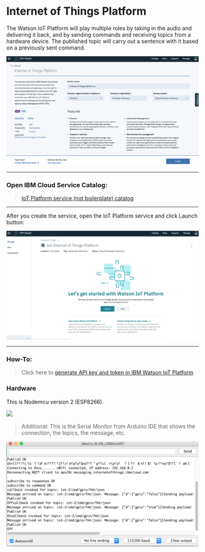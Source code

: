 # Internet of Things Platform

The Watson IoT Platform will play multiple roles by taking in the audio and delivering it back, and by sending commands and receiving topics from a hardware device. The published topic will carry out a sentence with it based on a previously sent command.

![](../img/iot-service-catalog.png)

<hr>

### Open IBM Cloud Service Catalog:

> [IoT Platform service (not boilerplate) catalog](https://console.bluemix.net/catalog/services/internet-of-things-platform)

<hr>

After you create the service, open the IoT Platform service and click Launch button:

![](../img/iot-click-launch.png)

<hr>

### How-To:

> Click here to [generate API key and token in IBM Watson IoT Platform](https://developer.ibm.com/code/howtos/iot-generate-apikey-apitoken)


### Hardware

This is Nodemcu version 2 (ESP8266).

![](../img/nodemcu.png)

> Additional: This is the Serial Monitor from Arduino IDE that shows the connection, the topics, the message, etc.

![](../img/serial-monitor.png)
